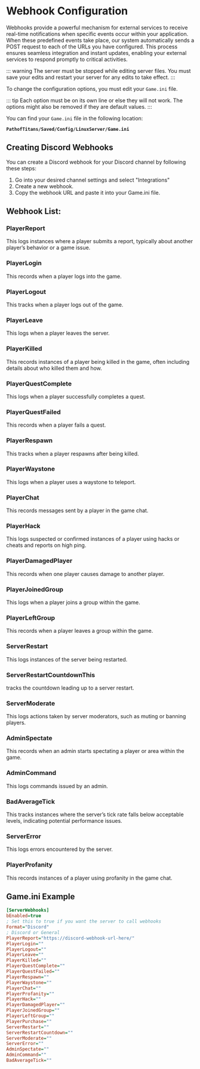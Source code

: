 # Webhook Configuration

Webhooks provide a powerful mechanism for external services to receive real-time notifications when specific events occur within your application. When these predefined events take place, our system automatically sends a POST request to each of the URLs you have configured. This process ensures seamless integration and instant updates, enabling your external services to respond promptly to critical activities.

::: warning
The server must be stopped while editing server files. You must save your edits and restart your server for any edits to take effect.
:::

To change the configuration options, you must edit your `Game.ini` file.

::: tip
Each option must be on its own line or else they will not work. The options might also be removed if they are default values.
:::

You can find your `Game.ini` file in the following location:

**`PathofTitans/Saved/Config/LinuxServer/Game.ini`**

## Creating Discord Webhooks

You can create a Discord webhook for your Discord channel by following these steps:

1. Go into your desired channel settings and select "Integrations"
2. Create a new webhook.
3. Copy the webhook URL and paste it into your Game.ini file.

## Webhook List:
### PlayerReport
This logs instances where a player submits a report, typically about another player’s behavior or a game issue.                          
### PlayerLogin
This records when a player logs into the game.                                                                                                                                       
### PlayerLogout
This tracks when a player logs out of the game.                                                                                                                                      
### PlayerLeave   
This logs when a player leaves the server.                                                                                                                                           
### PlayerKilled       
This records instances of a player being killed in the game, often including details about who killed them and how.                                                                  
### PlayerQuestComplete
This logs when a player successfully completes a quest.                                                                                                                              
### PlayerQuestFailed
This records when a player fails a quest.                                                                                                                                            
### PlayerRespawn
This tracks when a player respawns after being killed.                                                                                                                               
### PlayerWaystone
This logs when a player uses a waystone to teleport.                                                                                                                                 
### PlayerChat
This records messages sent by a player in the game chat.                                                                                                                             
### PlayerHack
This logs suspected or confirmed instances of a player using hacks or cheats and reports on high ping.                                                                               
### PlayerDamagedPlayer
This records when one player causes damage to another player.                                                                                                                        
### PlayerJoinedGroup
This logs when a player joins a group within the game.                                                                                                                               
### PlayerLeftGroup
This records when a player leaves a group within the game.                                                                                                                           
### ServerRestart
This logs instances of the server being restarted.                                                                                                                                   
### ServerRestartCountdownThis
tracks the countdown leading up to a server restart.                                                                                                                            
### ServerModerate
This logs actions taken by server moderators, such as muting or banning players.                                                                                                     
### AdminSpectate 
This records when an admin starts spectating a player or area within the game.                                                                                                       
### AdminCommand  
This logs commands issued by an admin.                                                                                                                                               
### BadAverageTick
This tracks instances where the server’s tick rate falls below acceptable levels, indicating potential performance issues.                                                           
### ServerError   
This logs errors encountered by the server.                                                                                                                                          
### PlayerProfanity
This records instances of a player using profanity in the game chat.                                                                                                                 

## Game.ini Example

```ini
[ServerWebhooks]
bEnabled=true
; Set this to true if you want the server to call webhooks
Format="Discord"
; Discord or General
PlayerReport="https://discord-webhook-url-here/"
PlayerLogin=""
PlayerLogout=""
PlayerLeave=""
PlayerKilled=""
PlayerQuestComplete=""
PlayerQuestFailed=""
PlayerRespawn=""
PlayerWaystone=""
PlayerChat=""
PlayerProfanity=""
PlayerHack=""
PlayerDamagedPlayer=""
PlayerJoinedGroup=""
PlayerLeftGroup=""
PlayerPurchase=""
ServerRestart=""
ServerRestartCountdown=""
ServerModerate=""
ServerError=""
AdminSpectate=""
AdminCommand=""
BadAverageTick=""
```
